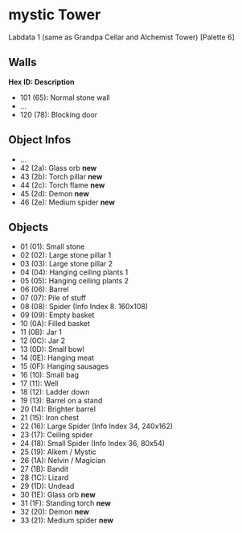 # mystic Tower

Labdata 1 (same as Grandpa Cellar and Alchemist Tower) [Palette 6]

## Walls

**Hex ID: Description**

-   101 (65): Normal stone wall
-   ...
-   120 (78): Blocking door

## Object Infos

-   ...
-   42 (2a): Glass orb **new**
-   43 (2b): Torch pillar **new**
-   44 (2c): Torch flame **new**
-   45 (2d): Demon **new**
-   46 (2e): Medium spider **new**

## Objects

-   01 (01): Small stone
-   02 (02): Large stone pillar 1
-   03 (03): Large stone pillar 2
-   04 (04): Hanging ceiling plants 1
-   05 (05): Hanging ceiling plants 2
-   06 (06): Barrel
-   07 (07): Pile of stuff
-   08 (08): Spider (Info Index 8. 160x108)
-   09 (09): Empty basket
-   10 (0A): Filled basket
-   11 (0B): Jar 1
-   12 (0C): Jar 2
-   13 (0D): Small bowl
-   14 (0E): Hanging meat
-   15 (0F): Hanging sausages
-   16 (10): Small bag
-   17 (11): Well
-   18 (12): Ladder down
-   19 (13): Barrel on a stand
-   20 (14): Brighter barrel
-   21 (15): Iron chest
-   22 (16): Large Spider (Info Index 34, 240x162)
-   23 (17): Ceiling spider
-   24 (18): Small Spider (Info Index 36, 80x54)
-   25 (19): Alkem / Mystic
-   26 (1A): Nelvin / Magician
-   27 (1B): Bandit
-   28 (1C): Lizard
-   29 (1D): Undead
-   30 (1E): Glass orb **new**
-   31 (1F): Standing torch **new**
-   32 (20): Demon **new**
-   33 (21): Medium spider **new**
